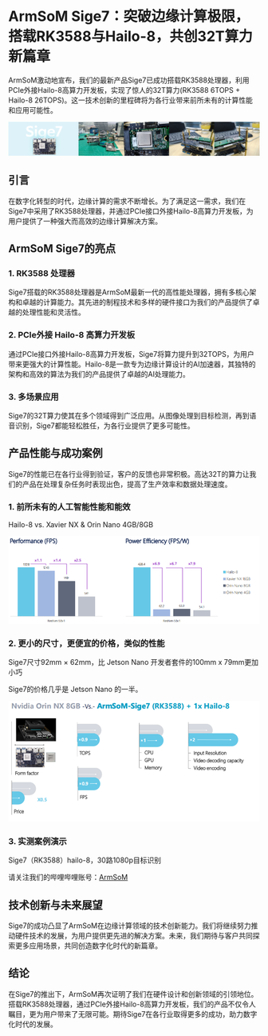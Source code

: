 # ArmSoM Sige7：突破边缘计算极限，搭载RK3588与Hailo-8，共创32T算力新篇章

ArmSoM激动地宣布，我们的最新产品Sige7已成功搭载RK3588处理器，利用PCIe外接Hailo-8高算力开发板，实现了惊人的32T算力(RK3588 6TOPS + Hailo-8 26TOPS)。这一技术创新的里程碑将为各行业带来前所未有的计算性能和应用可能性。

![sige7-hailo](https://github.com/ArmSoM/Embedded-Technology-Blog/blob/main/image/sige7/sige7-hailo.jpeg)

## 引言

在数字化转型的时代，边缘计算的需求不断增长。为了满足这一需求，我们在Sige7中采用了RK3588处理器，并通过PCIe接口外接Hailo-8高算力开发板，为用户提供了一种强大而高效的边缘计算解决方案。

## ArmSoM Sige7的亮点

### 1. **RK3588 处理器**

Sige7搭载的RK3588处理器是ArmSoM最新一代的高性能处理器，拥有多核心架构和卓越的计算能力。其先进的制程技术和多样的硬件接口为我们的产品提供了卓越的处理性能和灵活性。

### 2. **PCIe外接 Hailo-8 高算力开发板**

通过PCIe接口外接Hailo-8高算力开发板，Sige7将算力提升到32TOPS，为用户带来更强大的计算性能。Hailo-8是一款专为边缘计算设计的AI加速器，其独特的架构和高效的算法为我们的产品提供了卓越的AI处理能力。

### 3. **多场景应用**

Sige7的32T算力使其在多个领域得到广泛应用。从图像处理到目标检测，再到语音识别，Sige7都能轻松胜任，为各行业提供了更多可能性。

## 产品性能与成功案例

Sige7的性能已在各行业得到验证，客户的反馈也非常积极。高达32T的算力让我们的产品在处理复杂任务时表现出色，提高了生产效率和数据处理速度。

### 1. 前所未有的人工智能性能和能效

Hailo-8 vs. Xavier NX & Orin Nano 4GB/8GB

![Hailo-8-vs-orin-nano](https://github.com/ArmSoM/Embedded-Technology-Blog/blob/main/image/sige7/Hailo-8-vs-orin-nano.jpg)

### 2. 更小的尺寸，更便宜的价格，类似的性能

Sige7尺寸92mm × 62mm，比 Jetson Nano 开发者套件的100mm x 79mm更加小巧

Sige7的价格几乎是 Jetson Nano 的一半。

![sige7-orinNano-vs](https://github.com/ArmSoM/Embedded-Technology-Blog/blob/main/image/sige7/sige7-orinNano-vs.jpg)

### 3. 实测案例演示

Sige7（RK3588）hailo-8，30路1080p目标识别

请关注我们的哔哩哔哩账号：[ArmSoM](https://space.bilibili.com/101696800?spm_id_from=333.1007.0.0)

## 技术创新与未来展望

Sige7的成功凸显了ArmSoM在边缘计算领域的技术创新能力。我们将继续努力推动硬件技术的发展，为用户提供更先进的解决方案。未来，我们期待与客户共同探索更多应用场景，共同创造数字化时代的新篇章。

## 结论

在Sige7的推出下，ArmSoM再次证明了我们在硬件设计和创新领域的引领地位。搭载RK3588处理器，通过PCIe外接Hailo-8高算力开发板，我们的产品不仅令人瞩目，更为用户带来了无限可能。期待Sige7在各行业取得更多的成功，助力数字化时代的发展。